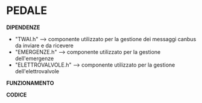 # PEDALE

**DIPENDENZE**
- "TWAI.h" --> componente utilizzato per la gestione dei messaggi canbus da inviare e da ricevere
- "EMERGENZE.h" --> componente utilizzato per la gestione dell'emergenze
- "ELETTROVALVOLE.h" --> componente utilizzato per la gestione dell'elettrovalvole

**FUNZIONAMENTO**



**CODICE**
